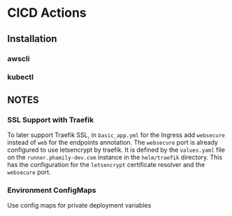 # CICD Actions

## Installation

### awscli

### kubectl


## NOTES

### SSL Support with Traefik

To later support Traefik SSL, in `basic_app.yml` for the Ingress add `websecure` instead of `web` for the endpoints annotation. The `websecure` port is already configured to use letsencrypt by traefik. It is defined by the `values.yaml` file on the `runner.phamily-dev.com` instance in the `helm/traefik` directory. This has the configuration for the `letsencrypt` certificate resolver and the `websecure` port.

### Environment ConfigMaps

Use config maps for private deployment variables

